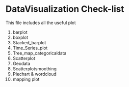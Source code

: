 # DataVisualization Check-list
This file includes all the useful plot <br>
1. barplot
2. boxplot
3. Stacked_barplot
4. Time_Series_plot
5. Tree_map_categoricaldata
6. Scatterplot
7. Geodata
8. Scatterplotsmoothing
9. Piechart & wordcloud
10. mapping plot
